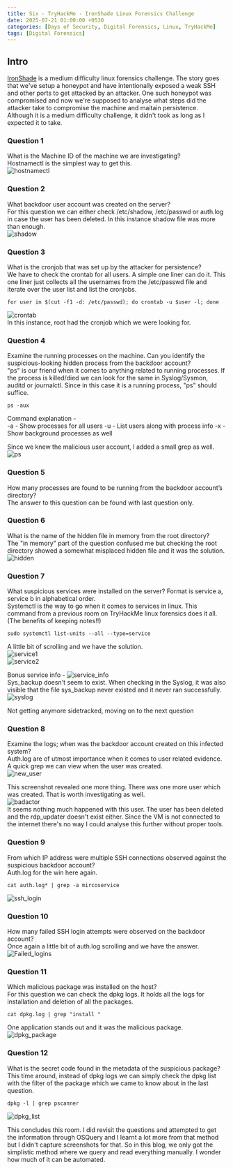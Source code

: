 ```yaml
---
title: Six - TryHackMe - IronShade Linux Forensics Challenge
date: 2025-07-21 01:00:00 +0530
categories: [Days of Security, Digital Forensics, Linux, TryHackMe]
tags: [Digital Forensics]
---
```

## Intro
[IronShade](https://tryhackme.com/room/ironshade) is a medium difficulty linux forensics challenge. The story goes that we've setup a honeypot and have intentionally exposed a weak SSH and other ports to get attacked by an attacker. One such honeypot was compromised and now we're supposed to analyse what steps did the attacker take to compromise the machine and maitain persistence.  
Although it is a medium difficulty challenge, it didn't took as long as I expected it to take.

### Question 1
What is the Machine ID of the machine we are investigating?  
Hostnamectl is the simplest way to get this.  
![hostnamectl](/assets/ironshade/q1.png)

### Question 2
What backdoor user account was created on the server?  
For this question we can either check /etc/shadow, /etc/passwd or auth.log in case the user has been deleted. In this instance shadow file was more than enough.  
![shadow](/assets/ironshade/q2.png)

### Question 3
What is the cronjob that was set up by the attacker for persistence?  
We have to check the crontab for all users. A simple one liner can do it. This one liner just collects all the usernames from the /etc/passwd file and iterate over the user list and list the cronjobs.    
```
for user in $(cut -f1 -d: /etc/passwd); do crontab -u $user -l; done
```
![crontab](/assets/ironshade/q3.png)  
In this instance, root had the cronjob which we were looking for.  

### Question 4
Examine the running processes on the machine. Can you identify the suspicious-looking hidden process from the backdoor account?  
"ps" is our friend when it comes to anything related to running processes. If the process is killed/died we can look for the same in Syslog/Sysmon, auditd or journalctl. Since in this case it is a running process, "ps" should suffice.
```
ps -aux
```
Command explanation -  
-a - Show processes for all users
-u - List users along with process info
-x - Show background processes as well

Since we knew the malicious user account, I added a small grep as well.  
![ps](/assets/ironshade/q4.png)

### Question 5
How many processes are found to be running from the backdoor account’s directory?  
The answer to this question can be found with last question only.  

### Question 6
What is the name of the hidden file in memory from the root directory?  
The "in memory" part of the question confused me but checking the root directory showed a somewhat misplaced hidden file and it was the solution.  
![hidden](/assets/ironshade/q6.png)

### Question 7
What suspicious services were installed on the server? Format is service a, service b in alphabetical order.  
Systemctl is the way to go when it comes to services in linux. This command from a previous room on TryHackMe linux forensics does it all. (The benefits of keeping notes!!)  
```
sudo systemctl list-units --all --type=service
```
A little bit of scrolling and we have the solution.  
![service1](/assets/ironshade/q7_1.png)  
![service2](/assets/ironshade/q7_2.png)  

Bonus service info -
![service_info](/assets/ironshade/service_info.png)  
Sys_backup doesn't seem to exist. When checking in the Syslog, it was also visible that the file sys_backup never existed and it never ran successfully.
![syslog](/assets/ironshade/syslog.png)

Not getting anymore sidetracked, moving on to the next question

### Question 8
Examine the logs; when was the backdoor account created on this infected system?  
Auth.log are of utmost importance when it comes to user related evidence. A quick grep we can view when the user was created.  
![new_user](/assets/ironshade/ne_user.png)

This screenshot revealed one more thing. There was one more user which was created. That is worth investigating as well.  
![badactor](/assets/ironshade/badactor.png)  
It seems nothing much happened with this user. The user has been deleted and the rdp_updater doesn't exist either. Since the VM is not connected to the internet there's no way I could analyse this further without proper tools.

### Question 9
From which IP address were multiple SSH connections observed against the suspicious backdoor account?  
Auth.log for the win here again.
```
cat auth.log* | grep -a mircoservice
```
![ssh_login](/assets/ironshade/ssh_login.png)

### Question 10
How many failed SSH login attempts were observed on the backdoor account?  
Once again a little bit of auth.log scrolling and we have the answer.  
![Failed_logins](/assets/ironshade/failed_login.png)

### Question 11
Which malicious package was installed on the host?  
For this question we can check the dpkg logs. It holds all the logs for installation and deletion of all the packages.
```
cat dpkg.log | grep "install "
```
One application stands out and it was the malicious package.
![dpkg_package](/assets/ironshade/dpkg1.png)

### Question 12
What is the secret code found in the metadata of the suspicious package?  
This time around, instead of dpkg logs we can simply check the dpkg list with the filter of the package which we came to know about in the last question.  
```
dpkg -l | grep pscanner
```
![dpkg_list](/assets/ironshade/dpkg_list.png)


This concludes this room. I did revisit the questions and attempted to get the information through OSQuery and I learnt a lot more from that method but I didn't capture screenshots for that. So in this blog, we only got the simplistic method where we query and read everything manually. I wonder how much of it can be automated.